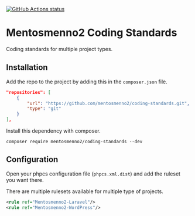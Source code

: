 [![GitHub Actions status](https://github.com/mentosmenno2/coding-standards/workflows/Build%20%26%20test/badge.svg)](https://github.com/mentosmenno2/coding-standards/actions)

# Mentosmenno2 Coding Standards

Coding standards for multiple project types.

## Installation

Add the repo to the project by adding this in the `composer.json` file.

```json
"repositories": [
    {
        "url": "https://github.com/mentosmenno2/coding-standards.git",
        "type": "git"
    }
],
```

Install this dependency with composer.

`composer require mentosmenno2/coding-standards --dev`

## Configuration

Open your phpcs configuration file (`phpcs.xml.dist`) and add the ruleset you want there.

There are multiple rulesets available for multiple type of projects.

```xml
<rule ref="Mentosmenno2-Laravel"/>
<rule ref="Mentosmenno2-WordPress"/>
```
